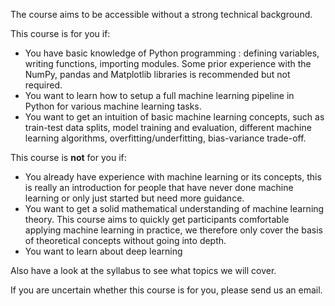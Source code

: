 The course aims to be accessible without a strong technical background. 

This course is for you if:
- You have basic knowledge of Python programming : defining variables, writing functions, importing modules. Some prior experience with the NumPy, pandas and Matplotlib libraries is recommended but not required.
- You want to learn how to setup a full machine learning pipeline in Python for various machine learning tasks.
- You want to get an intuition of basic machine learning concepts, such as train-test data splits, model training and evaluation, different machine learning algorithms, overfitting/underfitting, bias-variance trade-off.

This course is **not** for you if:
- You already have experience with machine learning or its concepts, this is really an introduction for people that have never done machine learning or only just started but need more guidance.
- You want to get a solid mathematical understanding of machine learning theory. This course aims to quickly get participants comfortable applying machine learning in practice, we therefore only cover the basis of theoretical concepts without going into depth.
- You want to learn about deep learning


Also have a look at the syllabus to see what topics we will cover. 

If you are uncertain whether this course is for you, please send us an email.

